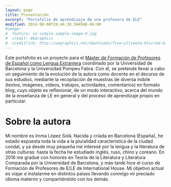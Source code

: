 ```yaml
---
layout: page
title: Presentación
excerpt: "Portafolio de aprendizaje de una profesora de ELE"
modified: 2014-08-08T19:44:38.564948-04:00
#image:
#  feature: so-simple-sample-image-4.jpg
#  credit: WeGraphics
#  creditlink: http://wegraphics.net/downloads/free-ultimate-blurred-background-pack/
---
```


Este portafolio es un proyecto para el [Máster de Formación de Profesores de Español como Lengua Extranjera](https://www.ub.edu/portal/web/educacion/masteres-universitarios/-/ensenyament/detallEnsenyament/1060507) coordinado por la Universidad de Barcelona y la Universidad Pompeu Fabra. Con él, se pretende llevar a cabo un seguimiento de la evolución de la autora como docente en el decurso de sus estudios, mediante la recopilación de muestras de diversa índole (textos, imágenes, vídeos, trabajos, actividades, comentarios) en formato blog, cuyo objeto es reflexionar, de un modo interactivo, acerca del mundo de la enseñanza de LE en general y del proceso de aprendizaje propio en particular.

# Sobre la autora

Mi nombre es Imma López Solà. Nacida y criada en Barcelona (España), he estado expuesta toda la vida a la pluralidad característica de la ciudad condal, y ya desde muy pequeña me interesé por la lengua y la literatura de otras culturas: hasta la fecha he estudiado inglés, ruso, chino y coreano. En 2016 me gradué con honores en Teoría de la Literatura y Literatura Comparada por la Universidad de Barcelona, y más tarde hice el curso de Formación de Profesores de E/LE de International House. Mi objetivo actual es viajar e instalarme en distintos países llevando conmigo mi preciado idioma materno y compartiéndolo con los demás.
